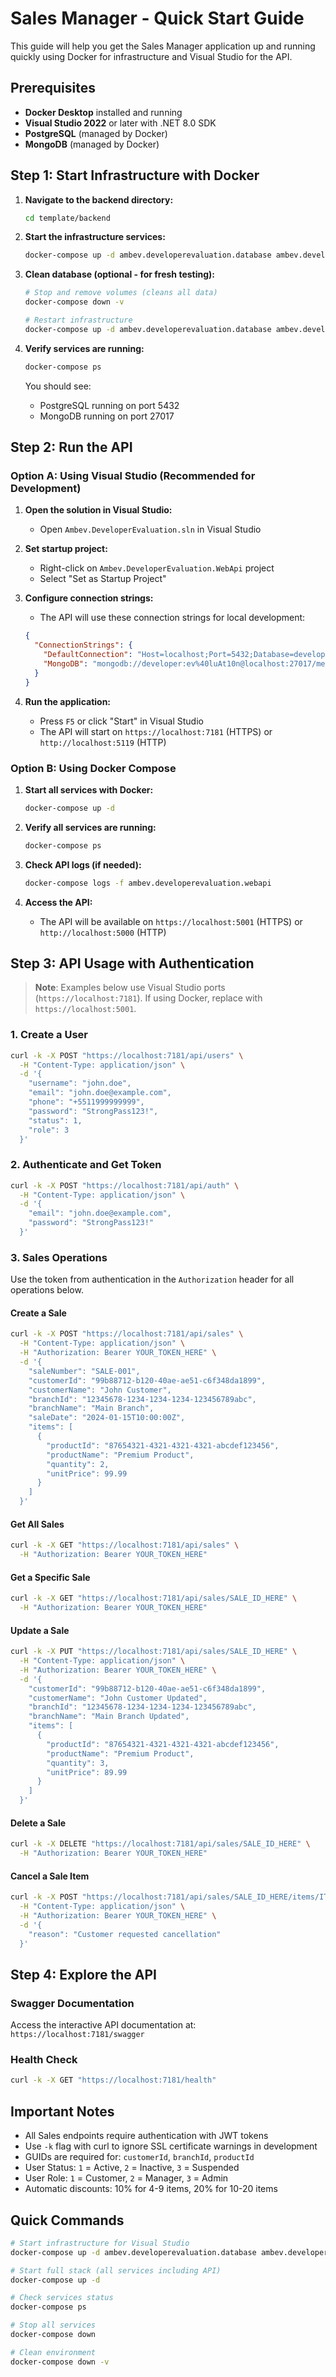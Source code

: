 # Sales Manager - Quick Start Guide

This guide will help you get the Sales Manager application up and running quickly using Docker for infrastructure and Visual Studio for the API.

## Prerequisites

- **Docker Desktop** installed and running
- **Visual Studio 2022** or later with .NET 8.0 SDK
- **PostgreSQL** (managed by Docker)
- **MongoDB** (managed by Docker)

## Step 1: Start Infrastructure with Docker

1. **Navigate to the backend directory:**
   ```bash
   cd template/backend
   ```

2. **Start the infrastructure services:**
   ```bash
   docker-compose up -d ambev.developerevaluation.database ambev.developerevaluation.nosql
   ```

3. **Clean database (optional - for fresh testing):**
   ```bash
   # Stop and remove volumes (cleans all data)
   docker-compose down -v
   
   # Restart infrastructure
   docker-compose up -d ambev.developerevaluation.database ambev.developerevaluation.nosql
   ```

4. **Verify services are running:**
   ```bash
   docker-compose ps
   ```

   You should see:
   - PostgreSQL running on port 5432
   - MongoDB running on port 27017

## Step 2: Run the API

### Option A: Using Visual Studio (Recommended for Development)

1. **Open the solution in Visual Studio:**
   - Open `Ambev.DeveloperEvaluation.sln` in Visual Studio

2. **Set startup project:**
   - Right-click on `Ambev.DeveloperEvaluation.WebApi` project
   - Select "Set as Startup Project"

3. **Configure connection strings:**
   - The API will use these connection strings for local development:
   ```json
   {
     "ConnectionStrings": {
       "DefaultConnection": "Host=localhost;Port=5432;Database=developer_evaluation;Username=developer;Password=ev@luAt10n",
       "MongoDB": "mongodb://developer:ev%40luAt10n@localhost:27017/message_broker?authSource=admin"
     }
   }
   ```

4. **Run the application:**
   - Press `F5` or click "Start" in Visual Studio
   - The API will start on `https://localhost:7181` (HTTPS) or `http://localhost:5119` (HTTP)

### Option B: Using Docker Compose

1. **Start all services with Docker:**
   ```bash
   docker-compose up -d
   ```

2. **Verify all services are running:**
   ```bash
   docker-compose ps
   ```

3. **Check API logs (if needed):**
   ```bash
   docker-compose logs -f ambev.developerevaluation.webapi
   ```

4. **Access the API:**
   - The API will be available on `https://localhost:5001` (HTTPS) or `http://localhost:5000` (HTTP)

## Step 3: API Usage with Authentication

> **Note**: Examples below use Visual Studio ports (`https://localhost:7181`). If using Docker, replace with `https://localhost:5001`.

### 1. Create a User

```bash
curl -k -X POST "https://localhost:7181/api/users" \
  -H "Content-Type: application/json" \
  -d '{
    "username": "john.doe",
    "email": "john.doe@example.com",
    "phone": "+5511999999999",
    "password": "StrongPass123!",
    "status": 1,
    "role": 3
  }'
```

### 2. Authenticate and Get Token

```bash
curl -k -X POST "https://localhost:7181/api/auth" \
  -H "Content-Type: application/json" \
  -d '{
    "email": "john.doe@example.com",
    "password": "StrongPass123!"
  }'
```

### 3. Sales Operations

Use the token from authentication in the `Authorization` header for all operations below.

#### Create a Sale

```bash
curl -k -X POST "https://localhost:7181/api/sales" \
  -H "Content-Type: application/json" \
  -H "Authorization: Bearer YOUR_TOKEN_HERE" \
  -d '{
    "saleNumber": "SALE-001",
    "customerId": "99b88712-b120-40ae-ae51-c6f348da1899",
    "customerName": "John Customer",
    "branchId": "12345678-1234-1234-1234-123456789abc",
    "branchName": "Main Branch",
    "saleDate": "2024-01-15T10:00:00Z",
    "items": [
      {
        "productId": "87654321-4321-4321-4321-abcdef123456",
        "productName": "Premium Product",
        "quantity": 2,
        "unitPrice": 99.99
      }
    ]
  }'
```

#### Get All Sales

```bash
curl -k -X GET "https://localhost:7181/api/sales" \
  -H "Authorization: Bearer YOUR_TOKEN_HERE"
```

#### Get a Specific Sale

```bash
curl -k -X GET "https://localhost:7181/api/sales/SALE_ID_HERE" \
  -H "Authorization: Bearer YOUR_TOKEN_HERE"
```

#### Update a Sale

```bash
curl -k -X PUT "https://localhost:7181/api/sales/SALE_ID_HERE" \
  -H "Content-Type: application/json" \
  -H "Authorization: Bearer YOUR_TOKEN_HERE" \
  -d '{
    "customerId": "99b88712-b120-40ae-ae51-c6f348da1899",
    "customerName": "John Customer Updated",
    "branchId": "12345678-1234-1234-1234-123456789abc",
    "branchName": "Main Branch Updated",
    "items": [
      {
        "productId": "87654321-4321-4321-4321-abcdef123456",
        "productName": "Premium Product",
        "quantity": 3,
        "unitPrice": 89.99
      }
    ]
  }'
```

#### Delete a Sale

```bash
curl -k -X DELETE "https://localhost:7181/api/sales/SALE_ID_HERE" \
  -H "Authorization: Bearer YOUR_TOKEN_HERE"
```

#### Cancel a Sale Item

```bash
curl -k -X POST "https://localhost:7181/api/sales/SALE_ID_HERE/items/ITEM_ID_HERE/cancel" \
  -H "Content-Type: application/json" \
  -H "Authorization: Bearer YOUR_TOKEN_HERE" \
  -d '{
    "reason": "Customer requested cancellation"
  }'
```

## Step 4: Explore the API

### Swagger Documentation
Access the interactive API documentation at: `https://localhost:7181/swagger`

### Health Check
```bash
curl -k -X GET "https://localhost:7181/health"
```

## Important Notes

- All Sales endpoints require authentication with JWT tokens
- Use `-k` flag with curl to ignore SSL certificate warnings in development
- GUIDs are required for: `customerId`, `branchId`, `productId`
- User Status: `1` = Active, `2` = Inactive, `3` = Suspended
- User Role: `1` = Customer, `2` = Manager, `3` = Admin
- Automatic discounts: 10% for 4-9 items, 20% for 10-20 items

## Quick Commands

```bash
# Start infrastructure for Visual Studio
docker-compose up -d ambev.developerevaluation.database ambev.developerevaluation.nosql

# Start full stack (all services including API)
docker-compose up -d

# Check services status
docker-compose ps

# Stop all services
docker-compose down

# Clean environment
docker-compose down -v
``` 